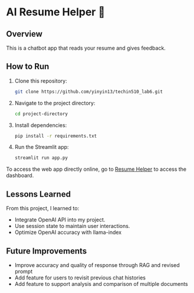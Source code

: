 # AI Resume Helper 🤖

## Overview

This is a chatbot app that reads your resume and gives feedback.

## How to Run

1. Clone this repository:

    ```bash
    git clone https://github.com/yinyin13/techin510_lab6.git
    ```

2. Navigate to the project directory:

    ```bash
    cd project-directory
    ```

3. Install dependencies:

    ```bash
    pip install -r requirements.txt
    ```

4. Run the Streamlit app:

    ```bash
    streamlit run app.py
    ```

To access the web app directly online, go to [Resume Helper](https://yinyin13-resume-helper.azurewebsites.net/) to access the dashboard.

## Lessons Learned

From this project, I learned to:
- Integrate OpenAI API into my project.
- Use session state to maintain user interactions.
- Optimize OpenAI accuracy with llama-index

## Future Improvements

- Improve accuracy and quality of response through RAG and revised prompt
- Add feature for users to revisit previous chat histories
- Add feature to support analysis and comparison of multiple documents
